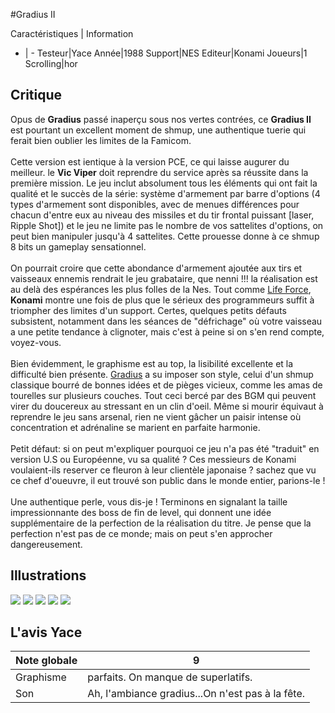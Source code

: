 #Gradius II

Caractéristiques | Information
- | -
Testeur|Yace
Année|1988
Support|NES
Editeur|Konami
Joueurs|1
Scrolling|hor

## Critique
Opus de <b>Gradius</b> passé inaperçu sous nos vertes contrées, ce <b>Gradius II</b> est pourtant un excellent moment de shmup, une authentique tuerie qui ferait bien oublier les limites de la Famicom.<br/><br/>Cette version est ientique à la version PCE, ce qui laisse augurer du meilleur. le <b>Vic Viper</b> doit reprendre du service après sa réussite dans la première mission. Le jeu inclut absolument tous les éléments qui ont fait la qualité et le succès de la série: système d'armement par barre d'options (4 types d'armement sont disponibles, avec de menues différences pour chacun d'entre eux au niveau des missiles et du tir frontal puissant [laser, Ripple Shot]) et le jeu ne limite pas le nombre de vos sattelites d'options, on peut bien manipuler jusqu'à 4 sattelites. Cette prouesse donne à ce shmup 8 bits un gameplay sensationnel.<br/><br/>On pourrait croire que cette abondance d'armement ajoutée aux tirs et vaisseaux ennemis rendrait le jeu grabataire, que nenni !!! la réalisation est au delà des espérances les plus folles de la Nes. Tout comme <a href="http://www.shmup.com/index.php?page=fiche&id=730">Life Force</a>, <b>Konami</b> montre une fois de plus que le sérieux des programmeurs suffit à triompher des limites d'un support. Certes, quelques petits défauts subsistent, notamment dans les séances de "défrichage" où votre vaisseau a une petite tendance à clignoter, mais c'est à peine si on s'en rend compte, voyez-vous.<br/><br/>Bien évidemment, le graphisme est au top, la lisibilité excellente et la difficulté bien présente. <a href="http://www.shmup.com/index.php?page=fiche&id=42">Gradius</a> a su imposer son style, celui d'un shmup classique bourré de bonnes idées et de pièges vicieux, comme les amas de tourelles sur plusieurs couches. Tout ceci bercé par des BGM qui peuvent virer du doucereux au stressant en un clin d'oeil. Même si mourir équivaut à reprendre le jeu sans arsenal, rien ne vient gâcher un paisir intense où concentration et adrénaline se marient en parfaite harmonie.<br/><br/>Petit défaut: si on peut m'expliquer pourquoi ce jeu n'a pas été "traduit" en version U.S ou Européenne, vu sa qualité ? Ces messieurs de Konami voulaient-ils reserver ce fleuron à leur clientèle japonaise ? sachez que vu ce chef d'oueuvre, il eut trouvé son public dans le monde entier, parions-le !<br/><br/>Une authentique perle, vous dis-je ! Terminons en signalant la taille impressionnante des boss de fin de level, qui donnent une idée supplémentaire de la perfection de la réalisation du titre. Je pense que la perfection n'est pas de ce monde; mais on peut s'en approcher  dangereusement.

## Illustrations
![](http://www.shmup.com/images/thumbs/img_fiche_1_743.gif)
![](http://www.shmup.com/images/thumbs/img_fiche_2_743.gif)
![](http://www.shmup.com/images/thumbs/img_fiche_3_743.gif)
![](http://www.shmup.com/images/thumbs/img_fiche_4_743.gif)
![](http://www.shmup.com/images/thumbs/img_fiche_5_743.gif)

## L'avis Yace
Note globale|9
-|-
Graphisme|parfaits. On manque de superlatifs.
Son|Ah, l'ambiance gradius...On n'est pas à la fête.
